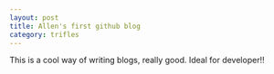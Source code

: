 ```yaml
---
layout: post
title: Allen's first github blog
category: trifles
---
```


This is a cool way of writing blogs, really good.
Ideal for developer!!
